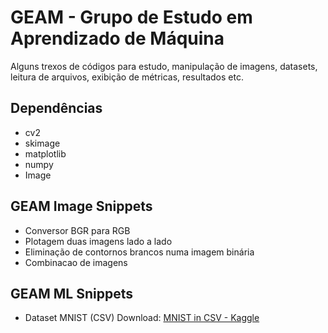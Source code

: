 # GEAM - Grupo de Estudo em Aprendizado de Máquina
Alguns trexos de códigos para estudo, manipulação de imagens, datasets, leitura de arquivos, exibição de métricas, resultados etc.

## Dependências
- cv2
- skimage
- matplotlib
- numpy
- Image

## GEAM Image Snippets
- Conversor BGR para RGB
- Plotagem duas imagens lado a lado
- Eliminação de contornos brancos numa imagem binária
- Combinacao de imagens

## GEAM ML Snippets
- Dataset MNIST (CSV) Download: [MNIST in CSV - Kaggle](https://www.kaggle.com/oddrationale/mnist-in-csv "MNIST in CSV - Kaggle")


